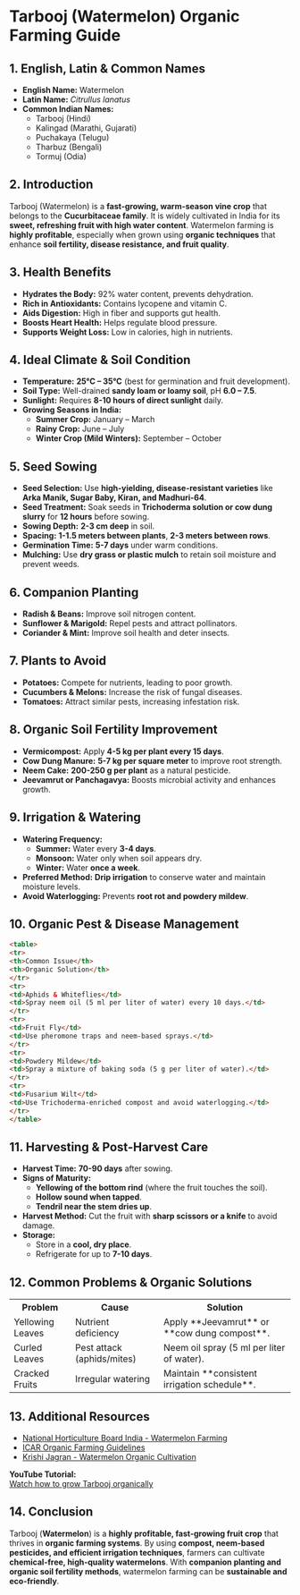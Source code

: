 # Tarbooj (Watermelon) Organic Farming Guide  

## 1. English, Latin & Common Names  

- **English Name:** Watermelon  
- **Latin Name:** *Citrullus lanatus*  
- **Common Indian Names:**  
  - Tarbooj (Hindi)  
  - Kalingad (Marathi, Gujarati)  
  - Puchakaya (Telugu)  
  - Tharbuz (Bengali)  
  - Tormuj (Odia)  

## 2. Introduction  

Tarbooj (Watermelon) is a **fast-growing, warm-season vine crop** that belongs to the **Cucurbitaceae family**. It is widely cultivated in India for its **sweet, refreshing fruit with high water content**. Watermelon farming is **highly profitable**, especially when grown using **organic techniques** that enhance **soil fertility, disease resistance, and fruit quality**.

## 3. Health Benefits  

- **Hydrates the Body:** 92% water content, prevents dehydration.  
- **Rich in Antioxidants:** Contains lycopene and vitamin C.  
- **Aids Digestion:** High in fiber and supports gut health.  
- **Boosts Heart Health:** Helps regulate blood pressure.  
- **Supports Weight Loss:** Low in calories, high in nutrients.  

## 4. Ideal Climate & Soil Condition  

- **Temperature:** **25°C – 35°C** (best for germination and fruit development).  
- **Soil Type:** Well-drained **sandy loam or loamy soil**, pH **6.0 – 7.5**.  
- **Sunlight:** Requires **8-10 hours of direct sunlight** daily.  
- **Growing Seasons in India:**  
  - **Summer Crop:** January – March  
  - **Rainy Crop:** June – July  
  - **Winter Crop (Mild Winters):** September – October  

## 5. Seed Sowing  

- **Seed Selection:** Use **high-yielding, disease-resistant varieties** like **Arka Manik, Sugar Baby, Kiran, and Madhuri-64**.  
- **Seed Treatment:** Soak seeds in **Trichoderma solution or cow dung slurry** for **12 hours** before sowing.  
- **Sowing Depth:** **2-3 cm deep** in soil.  
- **Spacing:** **1-1.5 meters between plants**, **2-3 meters between rows**.  
- **Germination Time:** **5-7 days** under warm conditions.  
- **Mulching:** Use **dry grass or plastic mulch** to retain soil moisture and prevent weeds.  

## 6. Companion Planting  

- **Radish & Beans:** Improve soil nitrogen content.  
- **Sunflower & Marigold:** Repel pests and attract pollinators.  
- **Coriander & Mint:** Improve soil health and deter insects.  

## 7. Plants to Avoid  

- **Potatoes:** Compete for nutrients, leading to poor growth.  
- **Cucumbers & Melons:** Increase the risk of fungal diseases.  
- **Tomatoes:** Attract similar pests, increasing infestation risk.  

## 8. Organic Soil Fertility Improvement  

- **Vermicompost:** Apply **4-5 kg per plant every 15 days**.  
- **Cow Dung Manure:** **5-7 kg per square meter** to improve root strength.  
- **Neem Cake:** **200-250 g per plant** as a natural pesticide.  
- **Jeevamrut or Panchagavya:** Boosts microbial activity and enhances growth.  

## 9. Irrigation & Watering  

- **Watering Frequency:**  
  - **Summer:** Water every **3-4 days**.  
  - **Monsoon:** Water only when soil appears dry.  
  - **Winter:** Water **once a week**.  
- **Preferred Method:** **Drip irrigation** to conserve water and maintain moisture levels.  
- **Avoid Waterlogging:** Prevents **root rot and powdery mildew**.  

## 10. Organic Pest & Disease Management  

```html
<table>  
<tr>  
<th>Common Issue</th>  
<th>Organic Solution</th>  
</tr>  
<tr>  
<td>Aphids & Whiteflies</td>  
<td>Spray neem oil (5 ml per liter of water) every 10 days.</td>  
</tr>  
<tr>  
<td>Fruit Fly</td>  
<td>Use pheromone traps and neem-based sprays.</td>  
</tr>  
<tr>  
<td>Powdery Mildew</td>  
<td>Spray a mixture of baking soda (5 g per liter of water).</td>  
</tr>  
<tr>  
<td>Fusarium Wilt</td>  
<td>Use Trichoderma-enriched compost and avoid waterlogging.</td>  
</tr>  
</table>  
```

## 11. Harvesting & Post-Harvest Care  

- **Harvest Time:** **70-90 days** after sowing.  
- **Signs of Maturity:**  
  - **Yellowing of the bottom rind** (where the fruit touches the soil).  
  - **Hollow sound when tapped**.  
  - **Tendril near the stem dries up**.  
- **Harvest Method:** Cut the fruit with **sharp scissors or a knife** to avoid damage.  
- **Storage:**  
  - Store in a **cool, dry place**.  
  - Refrigerate for up to **7-10 days**.  

## 12. Common Problems & Organic Solutions  

<table>  
<tr>  
<th>Problem</th>  
<th>Cause</th>  
<th>Solution</th>  
</tr>  
<tr>  
<td>Yellowing Leaves</td>  
<td>Nutrient deficiency</td>  
<td>Apply **Jeevamrut** or **cow dung compost**.</td>  
</tr>  
<tr>  
<td>Curled Leaves</td>  
<td>Pest attack (aphids/mites)</td>  
<td>Neem oil spray (5 ml per liter of water).</td>  
</tr>  
<tr>  
<td>Cracked Fruits</td>  
<td>Irregular watering</td>  
<td>Maintain **consistent irrigation schedule**.</td>  
</tr>  
</table>  

## 13. Additional Resources  

- [National Horticulture Board India - Watermelon Farming](http://nhb.gov.in)  
- [ICAR Organic Farming Guidelines](https://icar.org.in)  
- [Krishi Jagran - Watermelon Organic Cultivation](https://www.krishijagran.com)  

**YouTube Tutorial:**  
[Watch how to grow Tarbooj organically](https://www.youtube.com/watch?v=xyz123)  

## 14. Conclusion  

Tarbooj (**Watermelon**) is a **highly profitable, fast-growing fruit crop** that thrives in **organic farming systems**. By using **compost, neem-based pesticides, and efficient irrigation techniques**, farmers can cultivate **chemical-free, high-quality watermelons**. With **companion planting and organic soil fertility methods**, watermelon farming can be **sustainable and eco-friendly**.
